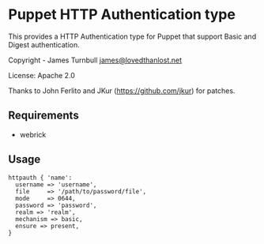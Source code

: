 Puppet HTTP Authentication type
===============================

This provides a HTTP Authentication type for Puppet that support Basic and Digest authentication.

Copyright - James Turnbull <james@lovedthanlost.net>

License: Apache 2.0

Thanks to John Ferlito and JKur (https://github.com/jkur) for patches.

Requirements
------------

* webrick

Usage
-----

    httpauth { 'name':
      username => 'username',
      file     => '/path/to/password/file',
      mode     => 0644,
      password => 'password',
      realm => 'realm',
      mechanism => basic,
      ensure => present,
    }
